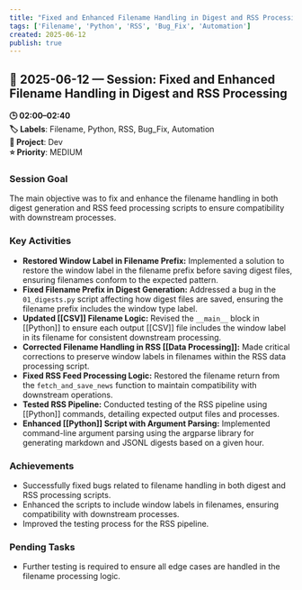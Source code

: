 ```yaml
---
title: "Fixed and Enhanced Filename Handling in Digest and RSS Processing"
tags: ['Filename', 'Python', 'RSS', 'Bug_Fix', 'Automation']
created: 2025-06-12
publish: true
---
```


## 📅 2025-06-12 — Session: Fixed and Enhanced Filename Handling in Digest and RSS Processing

**🕒 02:00–02:40**  
**🏷️ Labels**: Filename, Python, RSS, Bug_Fix, Automation  
**📂 Project**: Dev  
**⭐ Priority**: MEDIUM  


### Session Goal
The main objective was to fix and enhance the filename handling in both digest generation and RSS feed processing scripts to ensure compatibility with downstream processes.

### Key Activities
- **Restored Window Label in Filename Prefix:** Implemented a solution to restore the window label in the filename prefix before saving digest files, ensuring filenames conform to the expected pattern.
- **Fixed Filename Prefix in Digest Generation:** Addressed a bug in the `01_digests.py` script affecting how digest files are saved, ensuring the filename prefix includes the window type label.
- **Updated [[CSV]] Filename Logic:** Revised the `__main__` block in [[Python]] to ensure each output [[CSV]] file includes the window label in its filename for consistent downstream processing.
- **Corrected Filename Handling in RSS [[Data Processing]]:** Made critical corrections to preserve window labels in filenames within the RSS data processing script.
- **Fixed RSS Feed Processing Logic:** Restored the filename return from the `fetch_and_save_news` function to maintain compatibility with downstream operations.
- **Tested RSS Pipeline:** Conducted testing of the RSS pipeline using [[Python]] commands, detailing expected output files and processes.
- **Enhanced [[Python]] Script with Argument Parsing:** Implemented command-line argument parsing using the argparse library for generating markdown and JSONL digests based on a given hour.

### Achievements
- Successfully fixed bugs related to filename handling in both digest and RSS processing scripts.
- Enhanced the scripts to include window labels in filenames, ensuring compatibility with downstream processes.
- Improved the testing process for the RSS pipeline.

### Pending Tasks
- Further testing is required to ensure all edge cases are handled in the filename processing logic.
